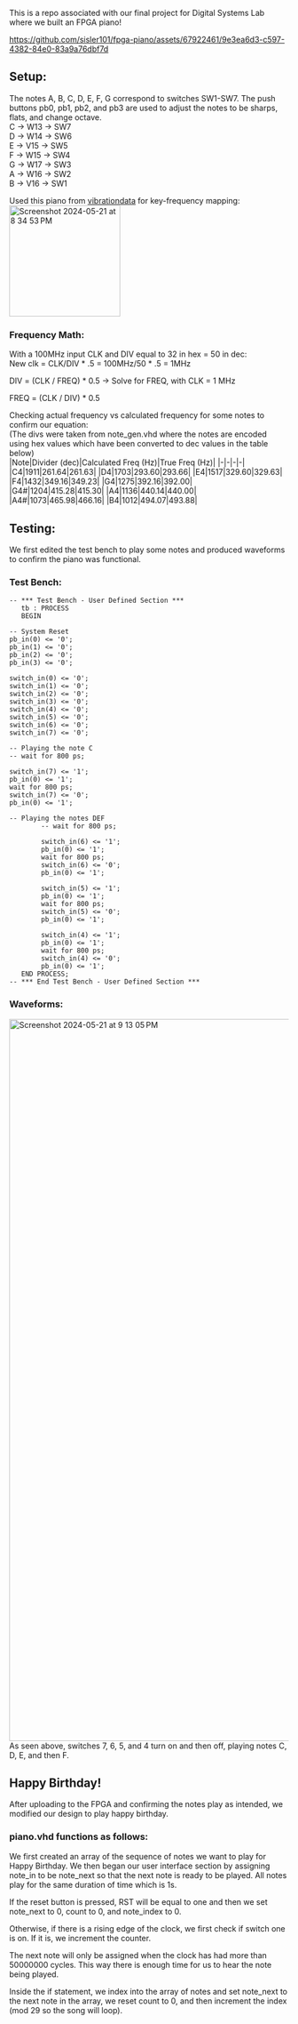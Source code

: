 This is a repo associated with our final project for Digital Systems Lab where we built an FPGA piano!    


https://github.com/sisler101/fpga-piano/assets/67922461/9e3ea6d3-c597-4382-84e0-83a9a76dbf7d


  
## Setup:  
The notes A, B, C, D, E, F, G correspond to switches SW1-SW7. The push buttons pb0, pb1, pb2, and pb3 are used to adjust the notes to be sharps, flats, and change octave.  
C → W13 → SW7  
D → W14 → SW6  
E → V15 → SW5  
F → W15 → SW4  
G → W17 → SW3  
A → W16 → SW2  
B → V16 → SW1  

Used this piano from [vibrationdata](https://www.vibrationdata.com/piano.htm) for key-frequency mapping:  
<img width="200" alt="Screenshot 2024-05-21 at 8 34 53 PM" src="https://github.com/sisler101/fpga-piano/assets/67922461/0d532d09-8ff9-4dfc-92e2-1b3ff4e94878">

### Frequency Math:
With a 100MHz input CLK and DIV equal to 32 in hex = 50 in dec:  
New clk = CLK/DIV * .5 = 100MHz/50 * .5 = 1MHz  

DIV = (CLK / FREQ) * 0.5 -> Solve for FREQ, with CLK = 1 MHz  

FREQ = (CLK / DIV) * 0.5  

Checking actual frequency vs calculated frequency for some notes to confirm our equation:   
(The divs were taken from note_gen.vhd where the notes are encoded using hex values which have been converted to dec values in the table below)  
|Note|Divider (dec)|Calculated Freq (Hz)|True Freq (Hz)|
|-|-|-|-|
|C4|1911|261.64|261.63|
|D4|1703|293.60|293.66|
|E4|1517|329.60|329.63|
|F4|1432|349.16|349.23|
|G4|1275|392.16|392.00|
|G4#|1204|415.28|415.30|
|A4|1136|440.14|440.00|
|A4#|1073|465.98|466.16|
|B4|1012|494.07|493.88|

## Testing:
We first edited the test bench to play some notes and produced waveforms to confirm the piano was functional.  
### Test Bench:

```
-- *** Test Bench - User Defined Section ***
   tb : PROCESS
   BEGIN
   
-- System Reset
pb_in(0) <= '0';
pb_in(1) <= '0';
pb_in(2) <= '0';
pb_in(3) <= '0';

switch_in(0) <= '0';
switch_in(1) <= '0';
switch_in(2) <= '0';
switch_in(3) <= '0';
switch_in(4) <= '0';
switch_in(5) <= '0';
switch_in(6) <= '0';
switch_in(7) <= '0';

-- Playing the note C
-- wait for 800 ps;

switch_in(7) <= '1';
pb_in(0) <= '1';
wait for 800 ps;
switch_in(7) <= '0';
pb_in(0) <= '1';

-- Playing the notes DEF
        -- wait for 800 ps;

        switch_in(6) <= '1';
        pb_in(0) <= '1';
        wait for 800 ps;
        switch_in(6) <= '0';
        pb_in(0) <= '1';
       
        switch_in(5) <= '1';
        pb_in(0) <= '1';
        wait for 800 ps;
        switch_in(5) <= '0';
        pb_in(0) <= '1';
       
        switch_in(4) <= '1';
        pb_in(0) <= '1';
        wait for 800 ps;
        switch_in(4) <= '0';
        pb_in(0) <= '1';
   END PROCESS;
-- *** End Test Bench - User Defined Section ***
```
### Waveforms:
<img width="1299" alt="Screenshot 2024-05-21 at 9 13 05 PM" src="https://github.com/sisler101/fpga-piano/assets/67922461/7cabbb63-a8a7-4cff-97af-355c5d277c2a">  
As seen above, switches 7, 6, 5, and 4 turn on and then off, playing notes C, D, E, and then F.  

## Happy Birthday!  
After uploading to the FPGA and confirming the notes play as intended, we modified our design to play happy birthday.  
  
### piano.vhd functions as follows:  
We first created an array of the sequence of notes we want to play for Happy Birthday. We then began our user interface section by assigning note_in to be note_next so that the next note is ready to be played. All notes play for the same duration of time which is 1s.  
  
If the reset button is pressed, RST will be equal to one and then we set note_next to 0, count to 0, and note_index to 0. 
  
Otherwise, if there is a rising edge of the clock, we first check if switch one is on. If it is, we increment the counter.  
  
The next note will only be assigned when the clock has had more than 50000000 cycles. This way there is enough time for us to hear the note being played.  
  
Inside the if statement, we index into the array of notes and set note_next to the next note in the array, we reset count to 0, and then increment the index (mod 29 so the song will loop).
















